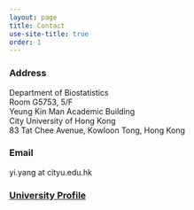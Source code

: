 ```yaml
---
layout: page
title: Contact
use-site-title: true
order: 1
---
```


### Address

Department of Biostatistics\
Room G5753, 5/F\
Yeung Kin Man Academic Building\
City University of Hong Kong\
83 Tat Chee Avenue, Kowloon Tong, Hong Kong

### Email

yi.yang at cityu.edu.hk

### [University Profile](https://www.cityu.edu.hk/stfprofile/yi.yang.htm)
